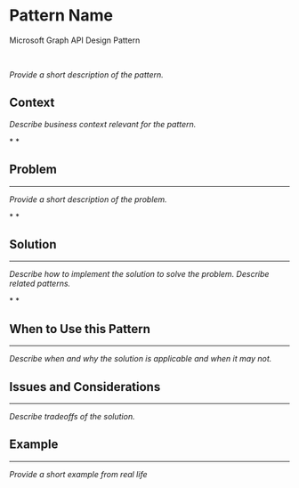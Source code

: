 # Pattern Name

Microsoft Graph API Design Pattern

 

*Provide a short description of the pattern.*

## Context

*Describe business context relevant for the pattern.*

* *

## Problem
--------

*Provide a short description of the problem.*

* *

## Solution
--------

*Describe how to implement the solution to solve the problem.*
*Describe related patterns.*

* *
## When to Use this Pattern
------------------------

*Describe when and why the solution is applicable and when it may not.*

## Issues and Considerations
-------------------------

*Describe tradeoffs of the solution.*
 


## Example
-------

*Provide a short example from real life*

 

 

 
